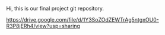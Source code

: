Hi, this is our final project git repository.










https://drive.google.com/file/d/1Y3SoZOdZEWTrAg5ntgxOU0-R3P8jERh4/view?usp=sharing